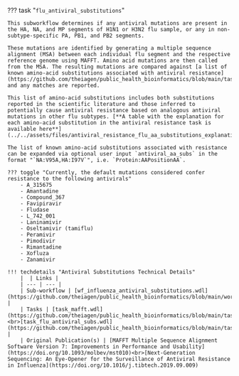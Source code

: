 ??? task "`flu_antiviral_substitutions`"

    This subworkflow determines if any antiviral mutations are present in the HA, NA, and MP segments of H1N1 or H3N2 flu sample, or any in non-subtype-specific PA, PB1, and PB2 segments.
            
    These mutations are identified by generating a multiple sequence alignment (MSA) between each individual flu segment and the respective reference genome using MAFFT. Amino acid mutations are then called from the MSA. The resulting mutations are compared against [a list of known amino-acid substitutions associated with antiviral resistance](https://github.com/theiagen/public_health_bioinformatics/blob/main/tasks/gene_typing/drug_resistance/task_flu_antiviral_subs.wdl) and any matches are reported. 

    This list of amino-acid substitutions includes both substitutions reported in the scientific literature and those inferred to potentially cause antiviral resistance based on analogous antiviral mutations in other flu subtypes. [**A table with the explanation for each amino-acid substitution in the antiviral resistance task is available here**](../../assets/files/antiviral_resistance_flu_aa_substitutions_explanations.xlsx).

    The list of known amino-acid substitutions associated with resistance can be expanded via optional user input `antiviral_aa_subs` in the format "`NA:V95A,HA:I97V`", i.e. `Protein:AAPositionAA`. 

    ??? toggle "Currently, the default mutations considered confer resistance to the following antivirals"
        - A_315675
        - Amantadine
        - Compound_367
        - Favipiravir
        - Fludase
        - L_742_001
        - Laninamivir
        - Oseltamivir (tamiflu)
        - Peramivir
        - Pimodivir
        - Rimantadine
        - Xofluza
        - Zanamivir

    !!! techdetails "Antiviral Substitutions Technical Details"        
        |  | Links |
        | --- | --- |
        | Sub-workflow | [wf_influenza_antiviral_substitutions.wdl](https://github.com/theiagen/public_health_bioinformatics/blob/main/workflows/utilities/wf_influenza_antiviral_substitutions.wdl) |
        | Tasks | [task_mafft.wdl](https://github.com/theiagen/public_health_bioinformatics/blob/main/tasks/alignment/task_mafft.wdl)<br>[task_flu_antiviral_subs.wdl](https://github.com/theiagen/public_health_bioinformatics/blob/main/tasks/gene_typing/drug_resistance/task_flu_antiviral_subs.wdl) |
        | Original Publication(s) | [MAFFT Multiple Sequence Alignment Software Version 7: Improvements in Performance and Usability](https://doi.org/10.1093/molbev/mst010)<br>[Next-Generation Sequencing: An Eye-Opener for the Surveillance of Antiviral Resistance in Influenza](https://doi.org/10.1016/j.tibtech.2019.09.009)
